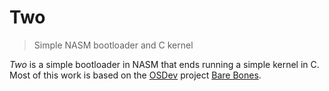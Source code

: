# Two

> Simple NASM bootloader and C kernel

*Two* is a simple bootloader in NASM that ends running a simple kernel in C.
Most of this work is based on the [OSDev](http://www.osdev.org/) project
[Bare Bones](http://wiki.osdev.org/Bare_Bones).

<!-- ## Botlooader -->
<!-- TODO - explain boot process -->

<!-- ## Kernel
TODO - explain kernel -->
